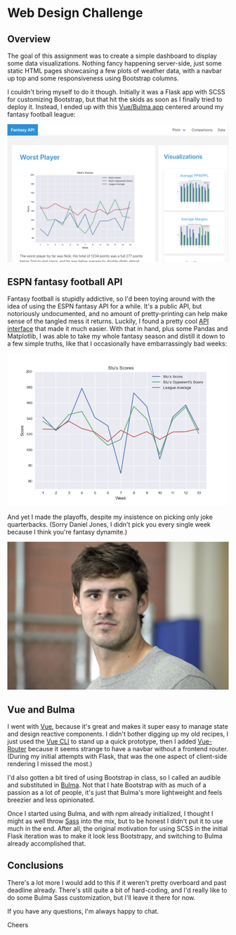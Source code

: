 # Web Design Challenge

## Overview

The goal of this assignment was to create a simple dashboard to display some data visualizations. Nothing fancy happening server-side, just some static HTML pages showcasing a few plots of weather data, with a navbar up top and some responsiveness using Bootstrap columns.

I couldn't bring myself to do it though. Initially it was a Flask app with SCSS for customizing Bootstrap, but that hit the skids as soon as I finally tried to deploy it. Instead, I ended up with this [Vue/Bulma app](https://sjwyates.github.io/web-design-challenge/) centered around my fantasy football league:

![landing page screenshot](src/assets/images/vue-bulma-app.png)

## ESPN fantasy football API

Fantasy football is stupidly addictive, so I'd been toying around with the idea of using the ESPN fantasy API for a while. It's a public API, but notoriously undocumented, and no amount of pretty-printing can help make sense of the tangled mess it returns. Luckily, I found a pretty cool [API interface](https://github.com/cwendt94/espn-api/wiki/Football-Intro) that made it much easier. With that in hand, plus some Pandas and Matplotlib, I was able to take my whole fantasy season and distill it down to a few simple truths, like that I occasionally have embarrassingly bad weeks:

![my no good very bad week](src/assets/images/plots/stu_scores.png)

And yet I made the playoffs, despite my insistence on picking only joke quarterbacks. (Sorry Daniel Jones, I didn't pick you every single week because I think you're fantasy dynamite.)

![danny dimes](src/assets/images/danny-dimes.jpg)

## Vue and Bulma

I went with [Vue](https://vuejs.org/), because it's great and makes it super easy to manage state and design reactive components. I didn't bother digging up my old recipes, I just used the [Vue CLI](https://cli.vuejs.org/) to stand up a quick prototype, then I added [Vue-Router](https://router.vuejs.org/) because it seems strange to have a navbar without a frontend router. (During my initial attempts with Flask, that was the one aspect of client-side rendering I missed the most.)

I'd also gotten a bit tired of using Bootstrap in class, so I called an audible and substituted in [Bulma](https://bulma.io/). Not that I hate Bootstrap with as much of a passion as a lot of people, it's just that Bulma's more lightweight and feels breezier and less opinionated.

Once I started using Bulma, and with npm already initialized, I thought I might as well throw [Sass](https://sass-lang.com/) into the mix, but to be honest I didn't put it to use much in the end. After all, the original motivation for using SCSS in the initial Flask iteration was to make it look less Bootstrapy, and switching to Bulma already accomplished that.

## Conclusions

There's a lot more I would add to this if it weren't pretty overboard and past deadline already. There's still quite a bit of hard-coding, and I'd really like to do some Bulma Sass customization, but I'll leave it there for now.

If you have any questions, I'm always happy to chat.

Cheers
